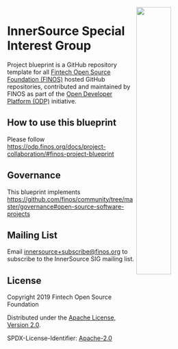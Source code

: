 <img align="right" width="40%" src="https://www.finos.org/hubfs/FINOS/finos-logo/FINOS_Icon_Wordmark_Name_RGB_horizontal.png">

# InnerSource Special Interest Group

Project blueprint is a GitHub repository template for all [Fintech Open Source Foundation (FINOS)](https://www.finos.org/) hosted GitHub repositories, contributed and maintained by FINOS as part of the [Open Developer Platform (ODP)](https://odp.finos.org) initiative.

## How to use this blueprint

Please follow https://odp.finos.org/docs/project-collaboration/#finos-project-blueprint

## Governance
This blueprint implements https://github.com/finos/community/tree/master/governance#open-source-software-projects


## Mailing List
Email innersource+subscribe@finos.org to subscribe to the InnerSource SIG mailing list.

## License

Copyright 2019 Fintech Open Source Foundation

Distributed under the [Apache License, Version 2.0](http://www.apache.org/licenses/LICENSE-2.0).

SPDX-License-Identifier: [Apache-2.0](https://spdx.org/licenses/Apache-2.0)
